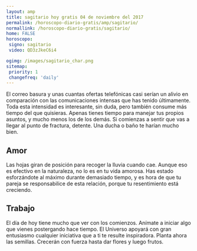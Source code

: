 ```yaml
---
layout: amp
title: sagitario hoy gratis 04 de noviembre del 2017 
permalink: /horoscopo-diario-gratis/amp/sagitario/
normallink: /horoscopo-diario-gratis/sagitario/
home: FALSE
horoscopo:
 signo: sagitario
 video: QD3zJkeC6i4

ogimg: /images/sagitario_char.png
sitemap:
 priority: 1
 changefreq: 'daily'
---
```



El correo basura y unas cuantas ofertas telefónicas casi serían un alivio en comparación con las comunicaciones intensas que has tenido últimamente. Toda esta intensidad es interesante, sin duda, pero también consume más tiempo del que quisieras. Apenas tienes tiempo para manejar tus propios asuntos, y mucho menos los de los demás. Si comienzas a sentir que vas a llegar al punto de fractura, detente. Una ducha o baño te harían mucho bien.

## Amor

Las hojas giran de posición para recoger la lluvia cuando cae. Aunque eso es efectivo en la naturaleza, no lo es en tu vida amorosa. Has estado esforzándote al máximo durante demasiado tiempo, y es hora de que tu pareja se responsabilice de esta relación, porque tu resentimiento está creciendo.

## Trabajo

El día de hoy tiene mucho que ver con los comienzos. Anímate a iniciar algo que vienes postergando hace tiempo. El Universo apoyará con gran entusiasmo cualquier iniciativa que a ti te resulte inspiradora. Planta ahora las semillas. Crecerán con fuerza hasta dar flores y luego frutos.